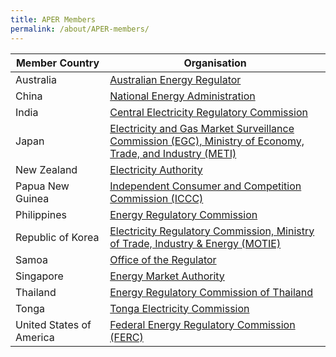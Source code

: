 ```yaml
---
title: APER Members
permalink: /about/APER-members/
---
```

<style>
  table th:first-of-type {width: 30%}
  table th:nth-of-type(2) {width: 70%}
</style>

|Member Country|Organisation|
|-|-|
|Australia|[Australian Energy Regulator](https://www.aer.gov.au/)
|China|[National Energy Administration](http://www.nea.gov.cn)
|India|[Central Electricity Regulatory Commission](http://www.cercind.gov.in/)
|Japan|[Electricity and Gas Market Surveillance Commission (EGC), Ministry of Economy, Trade, and Industry (METI)](http://www.emsc.meti.go.jp/english/)
|New Zealand|[Electricity Authority](http://ea.govt.nz/)
|Papua New Guinea|[Independent Consumer and Competition Commission (ICCC)](https://iccc.gov.pg)
|Philippines|[Energy Regulatory Commission](http://erc.gov.ph)
|Republic of Korea|[Electricity Regulatory Commission, Ministry of Trade, Industry & Energy (MOTIE)](http://english.motie.go.kr)
|Samoa|[Office of the Regulator](http://regulator.gov.ws)
|Singapore|[Energy Market Authority](http://ema.gov.sg)
|Thailand|[Energy Regulatory Commission of Thailand](http://erc.or.th)
|Tonga|[Tonga Electricity Commission](http://electricitycommission.to)
|United States of America|[Federal Energy Regulatory Commission (FERC)](http://ferc.gov)
